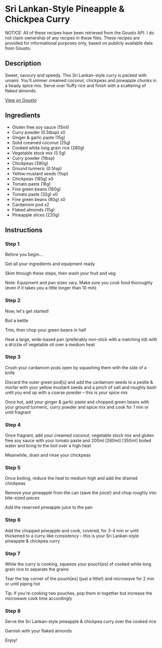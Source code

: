 # Sri Lankan-Style Pineapple & Chickpea Curry

NOTICE: All of these recipes have been retrieved from the Gousto API. I do not claim ownership of any recipes in these files. These recipes are provided for informational purposes only, based on publicly available data from Gousto.

## Description

Sweet, savoury and speedy. This Sri Lankan-style curry is packed with umami. You’ll simmer creamed coconut, chickpeas and pineapple chunks in a heady spice mix. Serve over fluffy rice and finish with a scattering of flaked almonds.

[View on Gousto](https://www.gousto.co.uk/recipes/cookbook/sri-lankan-style-pineapple-chickpea-curry)

## Ingredients

- Gluten free soy sauce (15ml)
- Curry powder (0.5tbsp) x0
- Ginger & garlic paste (15g)
- Solid creamed coconut (25g)
- Cooked white long grain rice (280g)
- Vegetable stock mix (5.5g)
- Curry powder (1tbsp)
- Chickpeas (390g)
- Ground turmeric (0.5tsp)
- Yellow mustard seeds (1tsp)
- Chickpeas (185g) x0
- Tomato paste (16g)
- Fine green beans (160g)
- Tomato paste (32g) x0
- Fine green beans (80g) x0
- Cardamom pod x2
- Flaked almonds (15g)
- Pineapple slices (220g)

## Instructions


### Step 1

Before you begin...

Get all your ingredients and equipment ready

Skim through these steps, then wash your fruit and veg

Note: Equipment and pan sizes vary. Make sure you cook food thoroughly (even if it takes you a little longer than 10 min)


### Step 2

Now, let's get started!

Boil a kettle

Trim, then chop your green beans in half

Heat a large, wide-based pan (preferably non-stick with a matching lid) with a drizzle of vegetable oil over a medium heat


### Step 3

Crush your cardamom pods open by squashing them with the side of a knife

Discard the outer green pod[s] and add the cardamom seeds to a pestle & mortar with your yellow mustard seeds and a pinch of salt and roughly bash until you end up with a coarse powder – this is your spice mix

Once hot, add your ginger & garlic paste and chopped green beans with your ground turmeric, curry powder and spice mix and cook for 1 min or until fragrant


### Step 4

Once fragrant, add your creamed coconut, vegetable stock mix and gluten free soy sauce with your tomato paste and 200ml <span class="text-purple">[260ml] </span><span class="text-danger">[350ml] </span>boiled water and bring to the boil over a high heat

Meanwhile, drain and rinse your chickpeas


### Step 5

Once boiling, reduce the heat to medium high and add the drained chickpeas

Remove your pineapple from the can (save the juice!) and chop roughly into bite-sized pieces

Add the reserved pineapple juice to the pan


### Step 6

Add the chopped pineapple and cook, covered, for 3-4 min or until thickened to a curry-like consistency – this is your Sri Lankan-style pineapple & chickpea curry


### Step 7

While the curry is cooking, squeeze your pouch[es] of cooked white long grain rice to separate the grains

Tear the top corner of the pouch[es] (just a little!) and microwave for 2 min or until piping hot

Tip: If you're cooking two pouches, pop them in together but increase the microwave cook time accordingly

### Step 8

Serve the Sri Lankan-style pineapple & chickpea curry over the cooked rice

Garnish with your flaked almonds

Enjoy!


